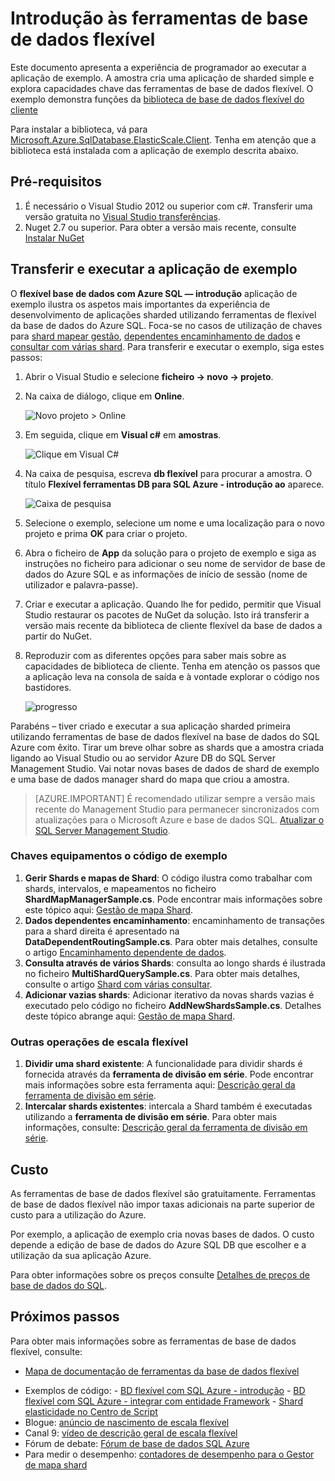 <properties 
    pageTitle="Introdução às ferramentas de base de dados flexível" 
    description="EXPLICAÇÃO básica da funcionalidade de ferramentas da base de dados flexível da base de dados do SQL Azure, incluindo mais facilmente para executar a aplicação de exemplo." 
    services="sql-database" 
    documentationCenter="" 
    manager="jhubbard" 
    authors="ddove" 
    editor="CarlRabeler"/>

<tags 
    ms.service="sql-database" 
    ms.workload="sql-database" 
    ms.tgt_pltfrm="na" 
    ms.devlang="na" 
    ms.topic="article" 
    ms.date="05/27/2016" 
    ms.author="ddove"/>

# <a name="get-started-with-elastic-database-tools"></a>Introdução às ferramentas de base de dados flexível

Este documento apresenta a experiência de programador ao executar a aplicação de exemplo. A amostra cria uma aplicação de sharded simple e explora capacidades chave das ferramentas de base de dados flexível. O exemplo demonstra funções da [biblioteca de base de dados flexível do cliente](sql-database-elastic-database-client-library.md)

Para instalar a biblioteca, vá para [Microsoft.Azure.SqlDatabase.ElasticScale.Client](https://www.nuget.org/packages/Microsoft.Azure.SqlDatabase.ElasticScale.Client/). Tenha em atenção que a biblioteca está instalada com a aplicação de exemplo descrita abaixo.

## <a name="prerequisites"></a>Pré-requisitos

1. É necessário o Visual Studio 2012 ou superior com c#. Transferir uma versão gratuita no [Visual Studio transferências](http://www.visualstudio.com/downloads/download-visual-studio-vs.aspx).
2. Nuget 2.7 ou superior. Para obter a versão mais recente, consulte [Instalar NuGet](http://docs.nuget.org/docs/start-here/installing-nuget)

## <a name="download-and-run-the-sample-app"></a>Transferir e executar a aplicação de exemplo

O **flexível base de dados com Azure SQL — introdução** aplicação de exemplo ilustra os aspetos mais importantes da experiência de desenvolvimento de aplicações sharded utilizando ferramentas de flexível da base de dados do Azure SQL. Foca-se no casos de utilização de chaves para [shard mapear gestão](sql-database-elastic-scale-shard-map-management.md), [dependentes encaminhamento de dados](sql-database-elastic-scale-data-dependent-routing.md) e [consultar com várias shard](sql-database-elastic-scale-multishard-querying.md). Para transferir e executar o exemplo, siga estes passos: 

1. Abrir o Visual Studio e selecione **ficheiro -> novo -> projeto**.
2. Na caixa de diálogo, clique em **Online**.

    ![Novo projeto > Online][2]
3. Em seguida, clique em **Visual c#** em **amostras**.

    ![Clique em Visual C#][3]
4. Na caixa de pesquisa, escreva **db flexível** para procurar a amostra. O título **Flexível ferramentas DB para SQL Azure - introdução ao** aparece.

    ![Caixa de pesquisa][1]
 
5. Selecione o exemplo, selecione um nome e uma localização para o novo projeto e prima **OK** para criar o projeto.
6. Abra o ficheiro de **App** da solução para o projeto de exemplo e siga as instruções no ficheiro para adicionar o seu nome de servidor de base de dados do Azure SQL e as informações de início de sessão (nome de utilizador e palavra-passe).
7. Criar e executar a aplicação. Quando lhe for pedido, permitir que Visual Studio restaurar os pacotes de NuGet da solução. Isto irá transferir a versão mais recente da biblioteca de cliente flexível da base de dados a partir do NuGet.
8. Reproduzir com as diferentes opções para saber mais sobre as capacidades de biblioteca de cliente. Tenha em atenção os passos que a aplicação leva na consola de saída e à vontade explorar o código nos bastidores.

    ![progresso][4]

Parabéns – tiver criado e executar a sua aplicação sharded primeira utilizando ferramentas de base de dados flexível na base de dados do SQL Azure com êxito. Tirar um breve olhar sobre as shards que a amostra criada ligando ao Visual Studio ou ao servidor Azure DB do SQL Server Management Studio. Vai notar novas bases de dados de shard de exemplo e uma base de dados manager shard do mapa que criou a amostra.

> [AZURE.IMPORTANT] É recomendado utilizar sempre a versão mais recente do Management Studio para permanecer sincronizados com atualizações para o Microsoft Azure e base de dados SQL. [Atualizar o SQL Server Management Studio](https://msdn.microsoft.com/library/mt238290.aspx).


### <a name="key-pieces-of-the-code-sample"></a>Chaves equipamentos o código de exemplo

1. **Gerir Shards e mapas de Shard**: O código ilustra como trabalhar com shards, intervalos, e mapeamentos no ficheiro **ShardMapManagerSample.cs**. Pode encontrar mais informações sobre este tópico aqui: [Gestão de mapa Shard](http://go.microsoft.com/?linkid=9862595).  
2. **Dados dependentes encaminhamento**: encaminhamento de transações para a shard direita é apresentado na **DataDependentRoutingSample.cs**. Para obter mais detalhes, consulte o artigo [Encaminhamento dependente de dados](http://go.microsoft.com/?linkid=9862596). 
3. **Consulta através de vários Shards**: consulta ao longo shards é ilustrada no ficheiro **MultiShardQuerySample.cs**. Para obter mais detalhes, consulte o artigo [Shard com várias consultar](http://go.microsoft.com/?linkid=9862597).
4. **Adicionar vazias shards**: Adicionar iterativo da novas shards vazias é executado pelo código no ficheiro **AddNewShardsSample.cs**. Detalhes deste tópico abrange aqui: [Gestão de mapa Shard](http://go.microsoft.com/?linkid=9862595).

### <a name="other-elastic-scale-operations"></a>Outras operações de escala flexível

1. **Dividir uma shard existente**: A funcionalidade para dividir shards é fornecida através da **ferramenta de divisão em série**. Pode encontrar mais informações sobre esta ferramenta aqui: [Descrição geral da ferramenta de divisão em série](sql-database-elastic-scale-overview-split-and-merge.md).
2. **Intercalar shards existentes**: intercala a Shard também é executadas utilizando a **ferramenta de divisão em série**. Para obter mais informações, consulte: [Descrição geral da ferramenta de divisão em série](sql-database-elastic-scale-overview-split-and-merge.md).   


## <a name="cost"></a>Custo

As ferramentas de base de dados flexível são gratuitamente. Ferramentas de base de dados flexível não impor taxas adicionais na parte superior de custo para a utilização do Azure. 

Por exemplo, a aplicação de exemplo cria novas bases de dados. O custo depende a edição de base de dados do Azure SQL DB que escolher e a utilização da sua aplicação Azure.

Para obter informações sobre os preços consulte [Detalhes de preços de base de dados do SQL](https://azure.microsoft.com/pricing/details/sql-database/).

## <a name="next-steps"></a>Próximos passos
Para obter mais informações sobre as ferramentas de base de dados flexível, consulte:

* [Mapa de documentação de ferramentas da base de dados flexível](https://azure.microsoft.com/documentation/learning-paths/sql-database-elastic-scale/) 
-    Exemplos de código: 
    -    [BD flexível com SQL Azure - introdução](http://code.msdn.microsoft.com/Elastic-Scale-with-Azure-a80d8dc6?SRC=VSIDE)
    -    [BD flexível com SQL Azure - integrar com entidade Framework](http://code.msdn.microsoft.com/Elastic-Scale-with-Azure-bae904ba?SRC=VSIDE)
    -    [Shard elasticidade no Centro de Script](https://gallery.technet.microsoft.com/scriptcenter/Elastic-Scale-Shard-c9530cbe)
-    Blogue: [anúncio de nascimento de escala flexível](https://azure.microsoft.com/blog/2014/10/02/introducing-elastic-scale-preview-for-azure-sql-database/)
-    Canal 9: [vídeo de descrição geral de escala flexível](http://channel9.msdn.com/Shows/Data-Exposed/Azure-SQL-Database-Elastic-Scale)
-    Fórum de debate: [Fórum de base de dados SQL Azure](http://social.msdn.microsoft.com/forums/azure/home?forum=ssdsgetstarted)
-    Para medir o desempenho: [contadores de desempenho para o Gestor de mapa shard](sql-database-elastic-database-client-library.md)


<!--Anchors-->
[The Elastic Scale Sample Application]: #The-Elastic-Scale-Sample-Application
[Download and Run the Sample App]: #Download-and-Run-the-Sample-App
[Cost]: #Cost
[Next steps]: #next-steps

<!--Image references-->
[1]: ./media/sql-database-elastic-scale-get-started/newProject.png
[2]: ./media/sql-database-elastic-scale-get-started/click-online.png
[3]: ./media/sql-database-elastic-scale-get-started/click-CSharp.png
[4]: ./media/sql-database-elastic-scale-get-started/output2.png
 
